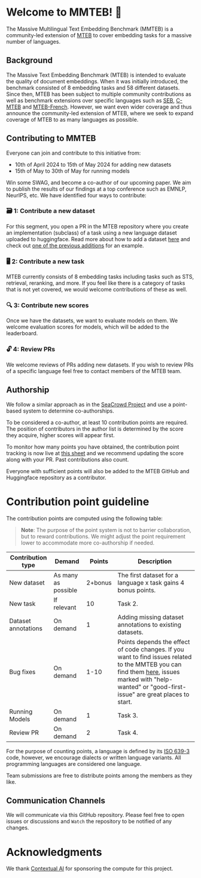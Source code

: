 # Welcome to MMTEB! 👋

The Massive Multilingual Text Embedding Benchmark (MMTEB) is a community-led extension of [MTEB](https://arxiv.org/abs/2210.07316) to cover embedding tasks for a massive number of languages.

## Background 

The Massive Text Embedding Benchmark (MTEB) is intended to evaluate the quality of document embeddings. When it was initially introduced, the benchmark consisted of 8 embedding tasks and 58 different datasets. Since then, MTEB has been subject to multiple community contributions as well as benchmark extensions over specific languages such as [SEB](https://openreview.net/pdf/f5f1953a9c798ec61bb050e62bc7a94037fd4fab.pdf), [C-MTEB](https://github.com/FlagOpen/FlagEmbedding/tree/master/C_MTEB) and [MTEB-French](https://github.com/Lyon-NLP/mteb-french). However, we want even wider coverage and thus announce the community-led extension of MTEB, where we seek to expand coverage of MTEB to as many languages as possible.

## Contributing to MMTEB

Everyone can join and contribute to this initiative from:
- 10th of April 2024 to 15th of May 2024 for adding new datasets
- 15th of May to 30th of May for running models

Win some SWAG, and become a co-author of our upcoming paper. We aim to publish the results of our findings at a top conference such as EMNLP, NeurIPS, etc. We have identified four ways to contribute:

### 🗃️ 1: Contribute a new dataset

For this segment, you open a PR in the MTEB repository where you create an implementation (subclass) of a task using a new language dataset uploaded to huggingface. Read more about how to add a dataset [here](../adding_a_dataset.md) and check out [one of the previous additions](https://github.com/embeddings-benchmark/mteb/pull/247) for an example.

### 🖥️ 2: Contribute a new task

MTEB currently consists of 8 embedding tasks including tasks such as STS, retrieval, reranking, and more. If you feel like there is a category of tasks that is not yet covered, we would welcome contributions of these as well.

### 🔍 3: Contribute new scores

Once we have the datasets, we want to evaluate models on them. We welcome evaluation scores for models, which will be added to the leaderboard.

### 🔓 4: Review PRs

We welcome reviews of PRs adding new datasets. If you wish to review PRs of a specific language feel free to contact members of the MTEB team.

## Authorship

We follow a similar approach as in the [SeaCrowd Project](https://github.com/SEACrowd#contributing-to-seacrowd) and use a point-based system to determine co-authorships. 

To be considered a co-author, at least 10 contribution points are required. The position of contributors in the author list is determined by the score they acquire, higher scores will appear first.

To monitor how many points you have obtained, the contribution point tracking is now live at [this sheet](points.md) and we recommend updating the score along with your PR. Past contributions also count. 

Everyone with sufficient points will also be added to the MTEB GitHub and Huggingface repository as a contributor.

# Contribution point guideline
The contribution points are computed using the following table:

> **Note**: The purpose of the point system is not to barrier collaboration, but to reward contributions. We might adjust the point requirement lower to accommodate more co-authorship if needed.


| Contribution type   | Demand              | Points  | Description                                                                                                       |
| ------------------- | ------------------- | ------- | ----------------------------------------------------------------------------------------------------------------- |
| New dataset         | As many as possible | 2+bonus | The first dataset for a language x task gains 4 bonus points. |
| New task            | If relevant         | 10      | Task 2.                                                                                                           |
| Dataset annotations | On demand           | 1       | Adding missing dataset annotations to existing datasets.                                                          |
| Bug fixes            | On demand           | 1-10    | Points depends the effect of code changes. If you want to find issues related to the MMTEB you can find them [here](https://github.com/embeddings-benchmark/mteb/milestone/1), issues marked with "help-wanted" or "good-first-issue" are great places to start. |
| Running Models      | On demand           | 1       | Task 3.                                   |
| Review PR           | On demand           | 2       | Task 4.                                   |

For the purpose of counting points, a language is defined by its [ISO 639-3](https://en.wikipedia.org/wiki/ISO_639-3) code, however, we encourage dialects or written language variants. All programming languages are considered one language.

Team submissions are free to distribute points among the members as they like.

## Communication Channels

We will communicate via this GitHub repository. Please feel free to open issues or discussions and `Watch` the repository to be notified of any changes.

# Acknowledgments

We thank [Contextual AI](https://contextual.ai/) for sponsoring the compute for this project.
